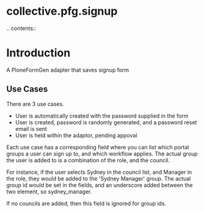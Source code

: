 collective.pfg.signup
=====================

.. contents::

Introduction
============

A PloneFormGen adapter that saves signup form

Use Cases
---------

There are 3 use cases.

 - User is automatically created with the password supplied in the form
 - User is created, password is randomly generated, and a password reset email is sent
 - User is held within the adaptor, pending appoval

Each use case has a corresponding field where you can list which portal groups a user can sign
up to, and which workflow applies. The actual group the user is added to is a combination of the role,
and the council.

For instance, if the user selects Sydney in the council list, and Manager in the role, they would
be added to the 'Sydney Manager' group. The actual group id would be set in the fields, and an underscore
added between the two element, so sydney_manager.

If no councils are added, then this field is ignored for group ids.